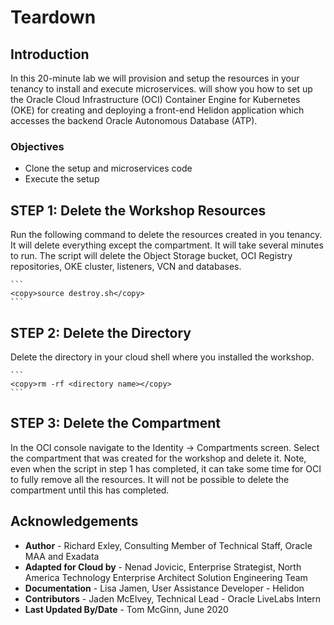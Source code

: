 # Teardown
## Introduction

In this 20-minute lab we will provision and setup the resources in your tenancy to install and execute microservices.  will show you how to set up the Oracle Cloud Infrastructure (OCI) Container Engine for Kubernetes (OKE) for creating and deploying a front-end Helidon application which accesses the backend Oracle Autonomous Database (ATP).

### Objectives

* Clone the setup and microservices code
* Execute the setup

## **STEP 1**: Delete the Workshop Resources

Run the following command to delete the resources created in you tenancy.  It will delete everything except the compartment.  It will take several minutes to run.  The script will delete the Object Storage bucket, OCI Registry repositories, OKE cluster, listeners, VCN and databases.

    ```
    <copy>source destroy.sh</copy>
    ```

## **STEP 2**: Delete the Directory

Delete the directory in your cloud shell where you installed the workshop.

    ```
    <copy>rm -rf <directory name></copy>
    ```

## **STEP 3**: Delete the Compartment

In the OCI console navigate to the Identity -> Compartments screen.  Select the compartment that was created for the workshop and delete it.  Note, even when the script in step 1 has completed, it can take some time for OCI to fully remove all the resources.  It will not be possible to delete the compartment until this has completed.

## Acknowledgements

* **Author** - Richard Exley, Consulting Member of Technical Staff, Oracle MAA and Exadata
* **Adapted for Cloud by** - Nenad Jovicic, Enterprise Strategist, North America Technology Enterprise Architect Solution Engineering Team
* **Documentation** - Lisa Jamen, User Assistance Developer - Helidon
* **Contributors** - Jaden McElvey, Technical Lead - Oracle LiveLabs Intern
* **Last Updated By/Date** - Tom McGinn, June 2020


